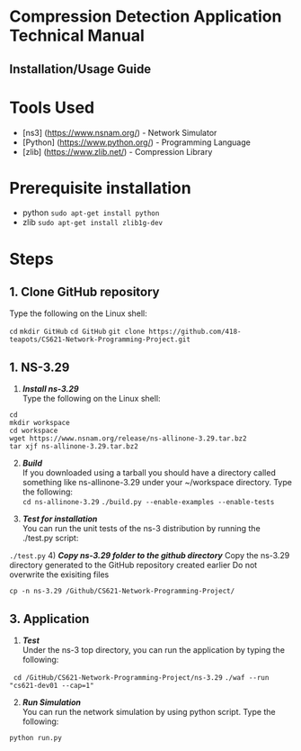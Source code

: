 # Compression Detection Application Technical Manual

## Installation/Usage Guide
# Tools Used
* [ns3] (https://www.nsnam.org/) - Network Simulator
* [Python] (https://www.python.org/) - Programming Language
* [zlib] (https://www.zlib.net/) - Compression Library

# Prerequisite installation 
* python ```sudo apt-get install python```
* zlib ```sudo apt-get install zlib1g-dev```

# Steps
## 1. Clone GitHub repository
Type the following on the Linux shell:

```cd```
```mkdir GitHub```
```cd GitHub```
```git clone https://github.com/418-teapots/CS621-Network-Programming-Project.git```

## 1. NS-3.29
1) ***Install ns-3.29***  
Type the following on the Linux shell:  

```cd```  
```mkdir workspace```  
```cd workspace```  
```wget https://www.nsnam.org/release/ns-allinone-3.29.tar.bz2```  
```tar xjf ns-allinone-3.29.tar.bz2```  
  
2) ***Build***  
If you downloaded using a tarball you should have a directory called something like ns-allinone-3.29 under your ~/workspace directory. Type the following:  
```cd ns-allinone-3.29```
```./build.py --enable-examples --enable-tests```  
  
3) ***Test for installation***  
You can run the unit tests of the ns-3 distribution by running the ./test.py script:  
  
```./test.py```
4) ***Copy ns-3.29 folder to the github directory***
Copy the ns-3.29 directory generated to the GitHub repository created earlier 
Do not overwrite the exisiting files

```cp -n ns-3.29 /Github/CS621-Network-Programming-Project/```

## 3. Application 
1) ***Test***  
Under the ns-3 top directory, you can run the application by typing the following:

``` cd /GitHub/CS621-Network-Programming-Project/ns-3.29```
```./waf --run "cs621-dev01 --cap=1"```  
  
2) ***Run Simulation***  
You can run the network simulation by using python script. Type the following:  
  
```python run.py```  
  
  

